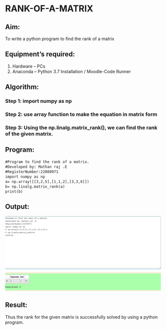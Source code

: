 # RANK-OF-A-MATRIX
## Aim:
To write a python program to find the rank of a matrix
## Equipment’s required:
1. 	Hardware – PCs
2. 	Anaconda – Python 3.7 Installation / Moodle-Code Runner
## Algorithm:
### Step 1: import numpy as np
### Step 2: use array function to make the equation in matrix form
### Step 3: Using the np.linalg.matrix_rank(), we can find the rank of the given matrix.
## Program:
```
#Program to find the rank of a matrix.
#Developed by: Mathan raj .E
#RegisterNumber:22008971
import numpy as np
a= np.array([[3,2,5],[1,1,2],[3,3,6]])
b= np.linalg.matrix_rank(a)
print(b)
```
## Output:
![output](output.png)
## Result:
Thus the rank for the given matrix is successfully solved by  using a python program.

